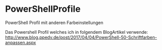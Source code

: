 # PowerShellProfile
PowerShell Profil mit anderen Farbeinstellungen

Das Powershell Profil welches ich in folgendem BlogArtikel verwende:
http://www.blog.ppedv.de/post/2017/04/04/PowerShell-50-Schriftfarben-anpassen.aspx
